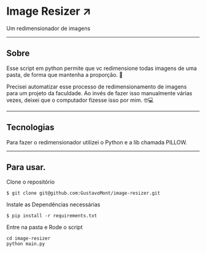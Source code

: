 # Image Resizer ↗

Um redimensionador de imagens

---

## Sobre

Esse script em python permite que vc redimensione todas imagens de uma pasta, de forma que mantenha a proporção. 🧐 

Precisei automatizar esse processo de redimensionamento de imagens para um projeto da faculdade. Ao invés de fazer isso manualmente várias vezes, deixei que o computador fizesse isso por mim. 🤓💻

---

## Tecnologias

Para fazer o redimensionador utilizei o Python e a lib chamada PILLOW.

---

## Para usar.

Clone o repositório

```
$ git clone git@github.com:GustavoMont/image-resizer.git
```

Instale as Dependências necessárias

```
$ pip install -r requirements.txt
```

Entre na pasta e Rode o script

```
cd image-resizer
python main.py
```


